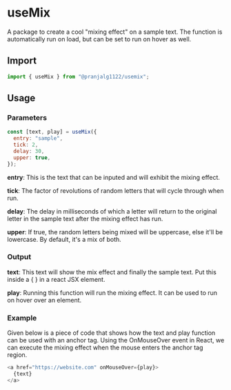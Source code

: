 # useMix

A package to create a cool "mixing effect" on a sample text. The function is
automatically run on load, but can be set to run on hover as well.

## Import

```js
import { useMix } from "@pranjalg1122/usemix";
```

## Usage

### Parameters

```js
const [text, play] = useMix({
  entry: "sample",
  tick: 2,
  delay: 30,
  upper: true,
});
```

**entry**: This is the text that can be inputed and will exhibit the mixing
effect.

**tick**: The factor of revolutions of random letters that will cycle through
when run.

**delay**: The delay in milliseconds of which a letter will return to the
original letter in the sample text after the mixing effect has run.

**upper**: If true, the random letters being mixed will be uppercase, else it'll
be lowercase. By default, it's a mix of both.

### Output

**text**: This text will show the mix effect and finally the sample text. Put
this inside a { } in a react JSX element.

**play**: Running this function will run the mixing effect. It can be used to
run on hover over an element.

### Example

Given below is a piece of code that shows how the text and play function can be
used with an anchor tag. Using the OnMouseOver event in React, we can execute
the mixing effect when the mouse enters the anchor tag region.

```js
<a href="https://website.com" onMouseOver={play}>
  {text}
</a>
```
